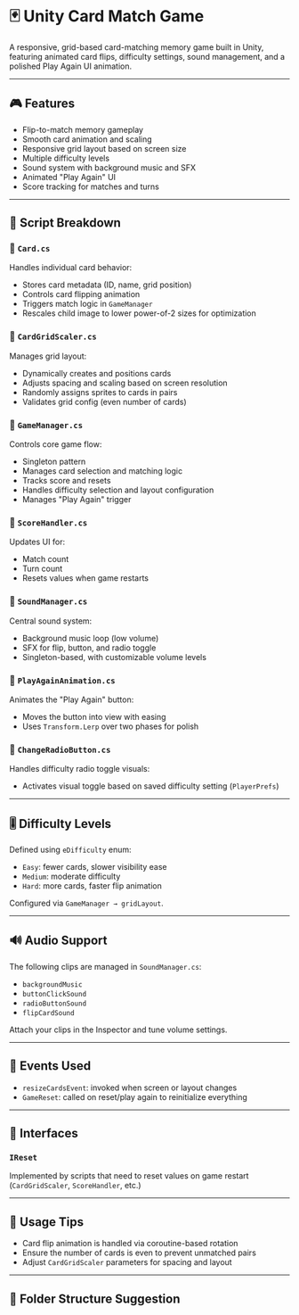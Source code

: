 # 🃏 Unity Card Match Game

A responsive, grid-based card-matching memory game built in Unity, featuring animated card flips, difficulty settings, sound management, and a polished Play Again UI animation.

---

## 🎮 Features

- Flip-to-match memory gameplay
- Smooth card animation and scaling
- Responsive grid layout based on screen size
- Multiple difficulty levels
- Sound system with background music and SFX
- Animated "Play Again" UI
- Score tracking for matches and turns

---

## 📁 Script Breakdown

### 🔹 `Card.cs`
Handles individual card behavior:
- Stores card metadata (ID, name, grid position)
- Controls card flipping animation
- Triggers match logic in `GameManager`
- Rescales child image to lower power-of-2 sizes for optimization

### 🔹 `CardGridScaler.cs`
Manages grid layout:
- Dynamically creates and positions cards
- Adjusts spacing and scaling based on screen resolution
- Randomly assigns sprites to cards in pairs
- Validates grid config (even number of cards)

### 🔹 `GameManager.cs`
Controls core game flow:
- Singleton pattern
- Manages card selection and matching logic
- Tracks score and resets
- Handles difficulty selection and layout configuration
- Manages "Play Again" trigger

### 🔹 `ScoreHandler.cs`
Updates UI for:
- Match count
- Turn count
- Resets values when game restarts

### 🔹 `SoundManager.cs`
Central sound system:
- Background music loop (low volume)
- SFX for flip, button, and radio toggle
- Singleton-based, with customizable volume levels

### 🔹 `PlayAgainAnimation.cs`
Animates the "Play Again" button:
- Moves the button into view with easing
- Uses `Transform.Lerp` over two phases for polish

### 🔹 `ChangeRadioButton.cs`
Handles difficulty radio toggle visuals:
- Activates visual toggle based on saved difficulty setting (`PlayerPrefs`)

---

## 🎚️ Difficulty Levels

Defined using `eDifficulty` enum:
- `Easy`: fewer cards, slower visibility ease
- `Medium`: moderate difficulty
- `Hard`: more cards, faster flip animation

Configured via `GameManager → gridLayout`.

---

## 🔊 Audio Support

The following clips are managed in `SoundManager.cs`:
- `backgroundMusic`
- `buttonClickSound`
- `radioButtonSound`
- `flipCardSound`

Attach your clips in the Inspector and tune volume settings.

---

## 🔁 Events Used

- `resizeCardsEvent`: invoked when screen or layout changes
- `GameReset`: called on reset/play again to reinitialize everything

---

## 🧱 Interfaces

### `IReset`
Implemented by scripts that need to reset values on game restart (`CardGridScaler`, `ScoreHandler`, etc.)

---

## 🧪 Usage Tips

- Card flip animation is handled via coroutine-based rotation
- Ensure the number of cards is even to prevent unmatched pairs
- Adjust `CardGridScaler` parameters for spacing and layout

---

## 📂 Folder Structure Suggestion


